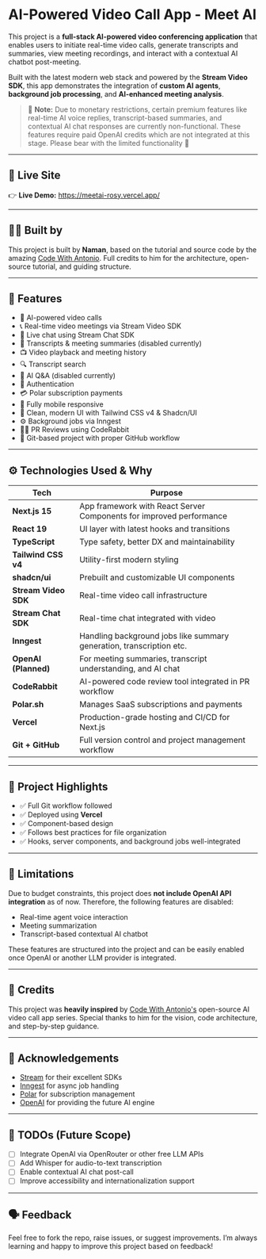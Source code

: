# AI-Powered Video Call App - Meet AI

This project is a **full-stack AI-powered video conferencing application** that enables users to initiate real-time video calls, generate transcripts and summaries, view meeting recordings, and interact with a contextual AI chatbot post-meeting.

Built with the latest modern web stack and powered by the **Stream Video SDK**, this app demonstrates the integration of **custom AI agents**, **background job processing**, and **AI-enhanced meeting analysis**.

> 📌 **Note:** Due to monetary restrictions, certain premium features like real-time AI voice replies, transcript-based summaries, and contextual AI chat responses are currently non-functional. These features require paid OpenAI credits which are not integrated at this stage. Please bear with the limited functionality 🙏

---

## 🚀 Live Site

👉 **Live Demo:** https://meetai-rosy.vercel.app/

---

## 👨‍💻 Built by

This project is built by **Naman**, based on the tutorial and source code by the amazing [Code With Antonio](https://www.youtube.com/@codewithantonio). Full credits to him for the architecture, open-source tutorial, and guiding structure.

---

## 🧠 Features

- 🤖 AI-powered video calls
- 📞 Real-time video meetings via Stream Video SDK
- 💬 Live chat using Stream Chat SDK
- 📝 Transcripts & meeting summaries (disabled currently)
- 📺 Video playback and meeting history
- 🔍 Transcript search
- 💬 AI Q&A (disabled currently)
- 🔐 Authentication
- 💳 Polar subscription payments
- 📱 Fully mobile responsive
- 🎨 Clean, modern UI with Tailwind CSS v4 & Shadcn/UI
- ⚙️ Background jobs via Inngest
- 🧑‍💻 PR Reviews using CodeRabbit
- 📂 Git-based project with proper GitHub workflow

---

## ⚙️ Technologies Used & Why

| Tech | Purpose |
|------|---------|
| **Next.js 15** | App framework with React Server Components for improved performance |
| **React 19** | UI layer with latest hooks and transitions |
| **TypeScript** | Type safety, better DX and maintainability |
| **Tailwind CSS v4** | Utility-first modern styling |
| **shadcn/ui** | Prebuilt and customizable UI components |
| **Stream Video SDK** | Real-time video call infrastructure |
| **Stream Chat SDK** | Real-time chat integrated with video |
| **Inngest** | Handling background jobs like summary generation, transcription etc. |
| **OpenAI (Planned)** | For meeting summaries, transcript understanding, and AI chat |
| **CodeRabbit** | AI-powered code review tool integrated in PR workflow |
| **Polar.sh** | Manages SaaS subscriptions and payments |
| **Vercel** | Production-grade hosting and CI/CD for Next.js |
| **Git + GitHub** | Full version control and project management workflow |

---

## 📂 Project Highlights

- ✅ Full Git workflow followed
- ✅ Deployed using **Vercel**
- ✅ Component-based design
- ✅ Follows best practices for file organization
- ✅ Hooks, server components, and background jobs well-integrated

---

## 🚧 Limitations

Due to budget constraints, this project does **not include OpenAI API integration** as of now. Therefore, the following features are disabled:

- Real-time agent voice interaction
- Meeting summarization
- Transcript-based contextual AI chatbot

These features are structured into the project and can be easily enabled once OpenAI or another LLM provider is integrated.

---

## 🧾 Credits

This project was **heavily inspired** by [Code With Antonio's](https://www.youtube.com/@codewithantonio) open-source AI video call app series. Special thanks to him for the vision, code architecture, and step-by-step guidance.

---

## 🙏 Acknowledgements

- [Stream](https://getstream.io/) for their excellent SDKs
- [Inngest](https://www.inngest.com/) for async job handling
- [Polar](https://www.polar.sh/) for subscription management
- [OpenAI](https://openai.com/api/) for providing the future AI engine

---

## 📌 TODOs (Future Scope)

- [ ] Integrate OpenAI via OpenRouter or other free LLM APIs
- [ ] Add Whisper for audio-to-text transcription
- [ ] Enable contextual AI chat post-call
- [ ] Improve accessibility and internationalization support

---

## 🗣️ Feedback

Feel free to fork the repo, raise issues, or suggest improvements. I’m always learning and happy to improve this project based on feedback!

